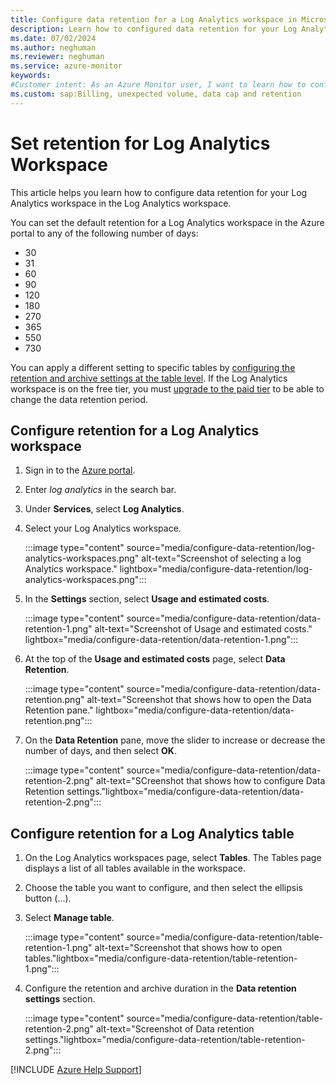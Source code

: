 ```yaml
---
title: Configure data retention for a Log Analytics workspace in Microsoft Azure
description: Learn how to configured data retention for your Log Analytics Workspace.
ms.date: 07/02/2024
ms.author: neghuman
ms.reviewer: neghuman
ms.service: azure-monitor
keywords:
#Customer intent: As an Azure Monitor user, I want to learn how to configure data retention for my Log Analytics workspace.
ms.custom: sap:Billing, unexpected volume, data cap and retention
---
```

# Set retention for Log Analytics Workspace

This article helps you learn how to configure data retention for your Log Analytics workspace in the Log Analytics workspace.

You can set the default retention for a Log Analytics workspace in the Azure portal to any of the following number of days:

- 30
- 31
- 60
- 90
- 120
- 180
- 270
- 365
- 550
- 730

You can apply a different setting to specific tables by [configuring the retention and archive settings at the table level](#configure-retention-for-a-log-analytics-table). If the Log Analytics workspace is on the free tier, you must [upgrade to the paid tier](/azure/azure-monitor/logs/change-pricing-tier?tabs=azure-portal]) to be able to change the data retention period.

## Configure retention for a Log Analytics workspace

1. Sign in to the [Azure portal](https://portal.azure.com). 
1. Enter *log analytics* in the search bar.
1. Under **Services**, select **Log Analytics**.
1. Select your Log Analytics workspace.  
    
    :::image type="content" source="media/configure-data-retention/log-analytics-workspaces.png" alt-text="Screenshot of selecting a log Analytics workspace." lightbox="media/configure-data-retention/log-analytics-workspaces.png":::
1. In the **Settings** section, select **Usage and estimated costs**.
    
    :::image type="content" source="media/configure-data-retention/data-retention-1.png" alt-text="Screenshot of Usage and estimated costs." lightbox="media/configure-data-retention/data-retention-1.png":::
1. At the top of the **Usage and estimated costs** page, select **Data Retention**.
   
   :::image type="content" source="media/configure-data-retention/data-retention.png" alt-text="Screenshot that shows how to open the Data Retention pane." lightbox="media/configure-data-retention/data-retention.png":::

1. On the **Data Retention** pane, move the slider to increase or decrease the number of days, and then select **OK**.  
    
    :::image type="content" source="media/configure-data-retention/data-retention-2.png" alt-text="SCreenshot that shows how to configure Data Retention settings."lightbox="media/configure-data-retention/data-retention-2.png":::

## Configure retention for a Log Analytics table

1. On the Log Analytics workspaces page, select **Tables**. The Tables page displays a list of all tables available in the workspace.
   
2. Choose the table you want to configure, and then select the ellipsis button (...).
3. Select **Manage table**.
     
     :::image type="content" source="media/configure-data-retention/table-retention-1.png" alt-text="Screenshot that shows how to open tables."lightbox="media/configure-data-retention/table-retention-1.png":::
4. Configure the retention and archive duration in the **Data retention settings** section.
    
    :::image type="content" source="media/configure-data-retention/table-retention-2.png" alt-text="Screenshot of Data retention settings."lightbox="media/configure-data-retention/table-retention-2.png":::

[!INCLUDE [Azure Help Support](../../../../includes/azure-help-support.md)]
